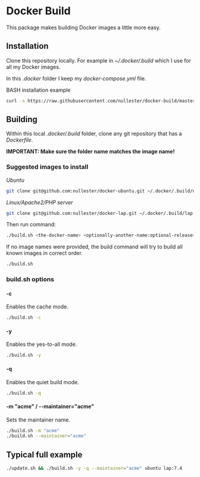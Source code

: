 # Docker Build

This package makes building Docker images a little more easy.

## Installation

Clone this repository locally. For example in _~/.docker/.build_ which I use for all my Docker images.

In this _.docker_ folder I keep my _docker-compose.yml_ file.

BASH installation example
```bash
curl -s https://raw.githubusercontent.com/nullester/docker-build/master/install.sh | bash
```

## Building

Within this local _.docker/.build_ folder, clone any git repository that has a _Dockerfile_.

__IMPORTANT: Make sure the folder name matches the image name!__

### Suggested images to install

*Ubuntu*

```bash
git clone git@github.com:nullester/docker-ubuntu.git ~/.docker/.build/ubuntu
```

*Linux/Apache2/PHP server*

```bash
git clone git@github.com:nullester/docker-lap.git ~/.docker/.build/lap
```

Then run command:

```bash
./build.sh <the-docker-name> <optionally-another-name:optional-release>
```

If no image names were provided, the build command will try to build all known images in correct order.

```bash
./build.sh
```

### build.sh options

#### -c

Enables the cache mode.

```bash
./build.sh -c
```

#### -y

Enables the yes-to-all mode.

```bash
./build.sh -y
```

#### -q

Enables the quiet build mode.

```bash
./build.sh -q
```

#### -m "acme" / --maintainer="acme"

Sets the maintainer name.

```bash
./build.sh -m "acme"
./build.sh --maintainer="acme"
```

## Typical full example

```bash
./update.sh && ./build.sh -y -q --maintainer="acme" ubuntu lap:7.4
```
